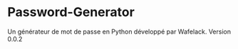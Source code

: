 # Password-Generator
Un générateur de mot de passe en Python développé par Wafelack.
    Version 0.0.2
